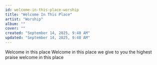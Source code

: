```yaml
---
id: welcome-in-this-place-worship
title: "Welcome In This Place"
artist: "Worship"
album: ""
cover: ""
created: "September 14, 2025, 9:48 AM"
updated: "September 14, 2025, 9:48 AM"
---
```


Welcome in this place
Welcome in this place
we give to you
the highest praise
welcome in this place